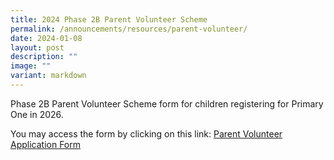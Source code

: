 ```yaml
---
title: 2024 Phase 2B Parent Volunteer Scheme
permalink: /announcements/resources/parent-volunteer/
date: 2024-01-08
layout: post
description: ""
image: ""
variant: markdown
---
```

Phase 2B Parent Volunteer Scheme form for children registering for Primary One in 2026.&nbsp;

You may access the form by clicking on this link: <a target="blank" href="https://form.gov.sg/658bb181b8598f0012362bfb">Parent Volunteer Application Form </a>